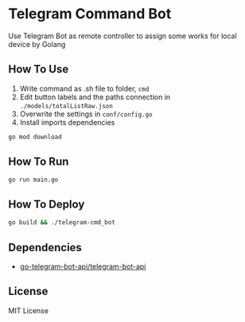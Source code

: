 # Telegram Command Bot

Use Telegram Bot as remote controller to assign some works for local device by Golang

## How To Use
1. Write command as .sh file to folder, `cmd`
2. Edit button labels and the paths connection in `./models/totalListRaw.json`
3. Overwrite the settings in `conf/config.go`
4. Install imports dependencies
```sh
go mod download
```
## How To Run
```
go run main.go
```
## How To Deploy
```sh
go build && ./telegram-cmd_bot 
```

## Dependencies

- [go-telegram-bot-api/telegram-bot-api](https://github.com/go-telegram-bot-api/telegram-bot-api)

## License

MIT License